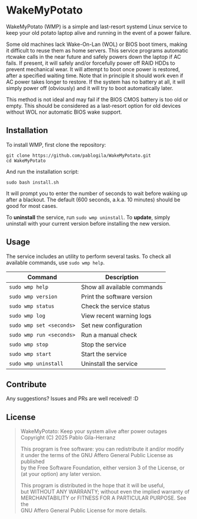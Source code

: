 # WakeMyPotato

WakeMyPotato (WMP) is a simple and last-resort systemd Linux service
to keep your old potato laptop alive and running in the event of a power failure.

Some old machines lack Wake-On-Lan (WOL) or BIOS boot timers,
making it difficult to reuse them as home servers.
This service programs automatic rtcwake calls in the near future and safely powers down the laptop if AC fails.
If present, it will safely and/or forcefully power off RAID HDDs to prevent mechanical wear.
It will attempt to boot once power is restored, after a specified waiting time.
Note that in principle it should work even if AC power takes longer to restore.
If the system has no battery at all, it will simply power off (obviously)
and it will try to boot automatically later.

This method is not ideal and may fail if the BIOS CMOS battery is too old or empty.
This should be considered as a last-resort option for old devices
without WOL nor automatic BIOS wake support.

## Installation

To install WMP, first clone the repository:
```shell
git clone https://github.com/pablogila/WakeMyPotato.git
cd WakeMyPotato
```

And run the installation script:
```shell
sudo bash install.sh
```

It will prompt you to enter the number of seconds to wait before waking up after a blackout.
The default (600 seconds, a.k.a. 10 minutes) should be good for most cases.

To **uninstall** the service, run `sudo wmp uninstall`.
To **update**, simply uninstall with your current version before installing the new version.

## Usage

The service includes an utility to perform several tasks.
To check all available commands, use `sudo wmp help`.

| Command | Description |
| ------- | ----------- |
| `sudo wmp help`          | Show all available commands |
| `sudo wmp version`       | Print the software version |
| `sudo wmp status`        | Check the service status |
| `sudo wmp log`           | View recent warning logs |
| `sudo wmp set <seconds>` | Set new configuration |
| `sudo wmp run <seconds>` | Run a manual check |
| `sudo wmp stop`          | Stop the service |
| `sudo wmp start`         | Start the service |
| `sudo wmp uninstall`     | Uninstall the service |

## Contribute  

Any suggestions? Issues and PRs are well received! :D

## License

> WakeMyPotato: Keep your system alive after power outages  
> Copyright (C) 2025 Pablo Gila-Herranz  
>
> This program is free software: you can redistribute it and/or modify  
> it under the terms of the GNU Affero General Public License as published  
> by the Free Software Foundation, either version 3 of the License, or  
> (at your option) any later version.  
>
> This program is distributed in the hope that it will be useful,  
> but WITHOUT ANY WARRANTY; without even the implied warranty of  
> MERCHANTABILITY or FITNESS FOR A PARTICULAR PURPOSE.  See the  
> GNU Affero General Public License for more details.  
